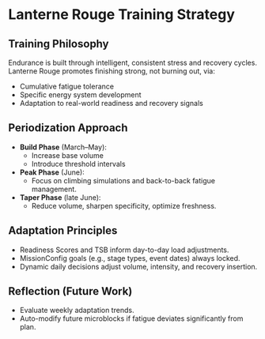 # Lanterne Rouge Training Strategy

## Training Philosophy

Endurance is built through intelligent, consistent stress and recovery cycles.  
Lanterne Rouge promotes finishing strong, not burning out, via:

- Cumulative fatigue tolerance
- Specific energy system development
- Adaptation to real-world readiness and recovery signals

## Periodization Approach

- **Build Phase** (March–May):
  - Increase base volume
  - Introduce threshold intervals
- **Peak Phase** (June):
  - Focus on climbing simulations and back-to-back fatigue management.
- **Taper Phase** (late June):
  - Reduce volume, sharpen specificity, optimize freshness.

## Adaptation Principles

- Readiness Scores and TSB inform day-to-day load adjustments.
- MissionConfig goals (e.g., stage types, event dates) always locked.
- Dynamic daily decisions adjust volume, intensity, and recovery insertion.

## Reflection (Future Work)

- Evaluate weekly adaptation trends.
- Auto-modify future microblocks if fatigue deviates significantly from plan.
